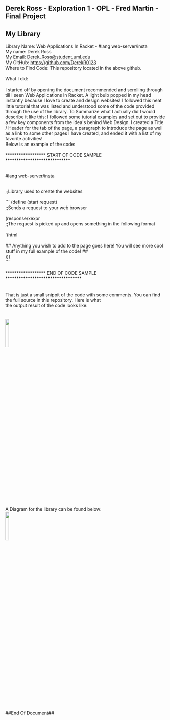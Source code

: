 ## Derek Ross - Exploration 1 - OPL - Fred Martin -  Final Project

## My Library ###
Library Name: Web Applications In Racket  -  #lang web-server/insta   <br>
My name: Derek Ross <br>
My Email: Derek_Ross@student.uml.edu <br>
My GitHub: https://github.com/DerekR0123 <br>
Where to Find Code: This repository located in the above github. <br>
<br>
What I did: <br>
<br>
I started off by opening the document recommended and scrolling through till I seen Web Applications In Racket. A light bulb popped 
in my head instantly because I love to create and design websites! I followed this neat little tutorial that was listed and understood some of the code provided through the use of the library. To Summarize what I actually did I would describe it like this: I followed some tutorial examples and set out to provide a few key components from the idea's behind Web Design. I created a Title / Header for the tab of the page, a paragraph to introduce the page as well as a link to some other pages I have created, and ended it with a list of my favorite activities! <br>  Below is an example of the code:<br>
<br>
****************** START OF CODE SAMPLE *****************************<br>
<br>
 <p> #lang web-server/insta </p> <br>
;;Library used to create the websites<br>
<br>
```
(define (start request)<br>
  ;;Sends a request to your web browser<br>
  <br>
  (response/xexpr<br>
   ;;The request is picked up and opens something in the following format<br>
   <br>
   '(html<br>
   <br>
   ## Anything you wish to add to the page goes here! You will see more cool stuff in my full example of the code! ##<br>
   )))<br>
   ```
   <br>
   <br>
   ****************** END OF CODE SAMPLE **********************************<br>
   <br>
   <br>
   That is just a small snippit of the code with some comments. You can find the full source in this repository. Here is what<br>
   the output result of the code looks like:<br>
   <br>
   <br>
   <img src="https://i.gyazo.com/8f56ab0a7e5a278d962c30eff093ef5f.png" width="15%"></img>
   <br>
   A Diagram for the library can be found below:
   <br>
   <img src="https://i.gyazo.com/e7690ad4a8263a641cb612a87e68b281.png" width="15%"></img>
   <br>
   <br>
   <br>
   ##End Of Document##
   
   
   
   
